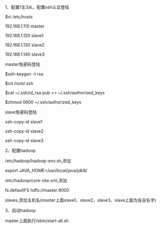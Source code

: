 1、配置1主3从，配置ssh认证登陆

$vi /etc/hosts

192.168.1.110 master

192.168.1.120 slave1

192.168.1.130 slave2

192.168.1.140 slave3

master免密码登陆

$ssh-keygen -t rsa

$cd /root/.ssh

$cat ~/.ssh/id_rsa.pub >> ~/.ssh/authorized_keys

$chmod 0600 ~/.ssh/authorized_keys

slave免密码登陆

ssh-copy-id slave1

ssh-copy-id slave2

ssh-copy-id slave3

2、配置hadoop

/etc/hadoop/hadoop-env.sh,添加

export JAVA_HOME=/usr/local/java/jdk8/

/etc/hadoop/core-site.xml,添加

<configuration>
<property>
    <name>fs.defaultFS</name>
    <value>hdfs://master:9000</value>
</property>
</configuration>

slaves,添加主机名(master上面slave1，slave2，slave3，slave上面为各自名字)

3、启动hadoop

master上面执行/sbin/start-all.sh
